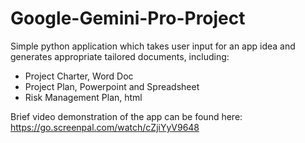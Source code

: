 # Google-Gemini-Pro-Project
Simple python application which takes user input for an app idea and generates appropriate tailored documents, including:
-  Project Charter, Word Doc
-  Project Plan, Powerpoint and Spreadsheet
-  Risk Management Plan, html 


Brief video demonstration of the app can be found here: https://go.screenpal.com/watch/cZjiYyV9648
